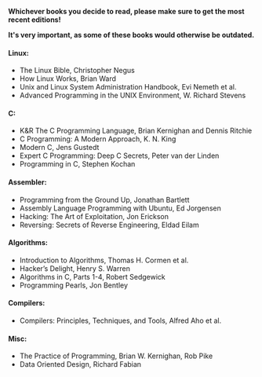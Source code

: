 **Whichever books you decide to read, please make sure to get the most recent editions!**

**It's very important, as some of these books would otherwise be outdated.**

#### Linux:
- The Linux Bible, Christopher Negus
- How Linux Works, Brian Ward
- Unix and Linux System Administration Handbook, Evi Nemeth et al.
- Advanced Programming in the UNIX Environment, W. Richard Stevens

#### C:
- K&R The C Programming Language,  Brian Kernighan and Dennis Ritchie
- C Programming: A Modern Approach, K. N. King
-	Modern C, Jens Gustedt
-	Expert C Programming: Deep C Secrets, Peter van der Linden
-	Programming in C, Stephen Kochan

#### Assembler:
-	Programming from the Ground Up, Jonathan Bartlett
-	Assembly Language Programming with Ubuntu, Ed Jorgensen
-	Hacking: The Art of Exploitation, Jon Erickson
-	Reversing: Secrets of Reverse Engineering, Eldad Eilam

#### Algorithms:
-	Introduction to Algorithms, Thomas H. Cormen et al.
-	Hacker’s Delight, Henry S. Warren
-	Algorithms in C, Parts 1-4, Robert Sedgewick
-	Programming Pearls, Jon Bentley

#### Compilers:
-	Compilers: Principles, Techniques, and Tools, Alfred Aho et al.

#### Misc:
-	The Practice of Programming, Brian W. Kernighan, Rob Pike
-	Data Oriented Design, Richard Fabian
